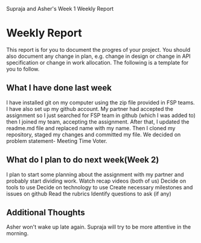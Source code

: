 Supraja and Asher's Week 1 Weekly Report
# Weekly Report

This report is for you to document the progres of your project. You should also document any change in plan, e.g. change in design or change in API specification or change in work allocation. The following is a template for you to follow.

## What I have done last week
I have installed git on my computer using the zip file provided in FSP teams. I have also set up my github account.
My partner had accepted the assignment so I just searched for FSP team in github (which I was added to) then I joined my team, accepting the assignment. After that, I updated the readme.md file and replaced name with my name. Then I cloned my repository, staged my changes and committed my file. We decided on problem statement- Meeting Time Voter.
## What do I plan to do next week(Week 2)
I plan to start some planning about the assignment with my partner and probably start dividing work.
Watch recap videos (both of us)
Decide on tools to use
Decide on technology to use
Create necessary milestones and issues on github
Read the rubrics 
Identify questions to ask (if any)
## Additional Thoughts 
Asher won't wake up late again.
Supraja will try to be more attentive in the morning.
